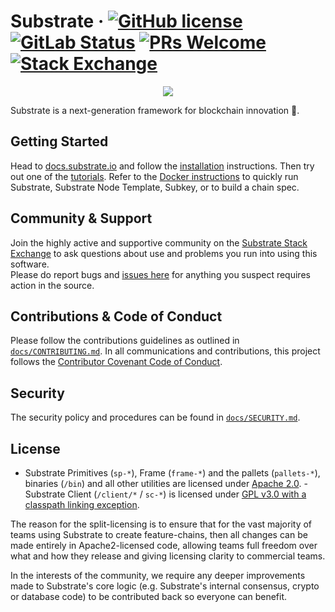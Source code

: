 # Substrate &middot; [![GitHub license](https://img.shields.io/badge/license-GPL3%2FApache2-blue)](#LICENSE) [![GitLab Status](https://gitlab.parity.io/parity/mirrors/polkadot-sdk/badges/master/pipeline.svg)](https://gitlab.parity.io/parity/mirrors/polkadot-sdk/-/pipelines) [![PRs Welcome](https://img.shields.io/badge/PRs-welcome-brightgreen.svg)](docs/CONTRIBUTING.md) [![Stack Exchange](https://img.shields.io/badge/Substrate-Community%20&%20Support-24CC85?logo=stackexchange)](https://substrate.stackexchange.com/)
<p align="center">
  <img src="/docs/media/sub.gif">
</p>

Substrate is a next-generation framework for blockchain innovation 🚀.

## Getting Started

Head to [docs.substrate.io](https://docs.substrate.io) and follow the
[installation](https://docs.substrate.io/install/) instructions.  Then try out one of the
[tutorials](https://docs.substrate.io/tutorials/).  Refer to the [Docker instructions](./docker/README.md) to quickly run Substrate, Substrate Node Template, Subkey, or to build a chain spec.

## Community & Support

Join the highly active and supportive community on the
[Substrate Stack Exchange](https://substrate.stackexchange.com/) to ask questions about use and problems you run into using this software.  
Please do report bugs and [issues here](https://github.com/paritytech/polkadot-sdk/issues) for anything you suspect requires action in the source.

## Contributions & Code of Conduct

Please follow the contributions guidelines as outlined in
[`docs/CONTRIBUTING.md`](https://github.com/paritytech/polkadot-sdk/blob/master/docs/CONTRIBUTING.md).
In all communications and contributions, this project follows the [Contributor Covenant Code of Conduct](https://github.com/paritytech/polkadot-sdk/blob/master/docs/CODE_OF_CONDUCT.md).

## Security

The security policy and procedures can be found in
[`docs/SECURITY.md`](https://github.com/paritytech/polkadot-sdk/blob/master/docs/SECURITY.md).

## License

- Substrate Primitives (`sp-*`), Frame (`frame-*`) and the pallets (`pallets-*`), binaries (`/bin`)
and all other utilities are licensed under [Apache 2.0](LICENSE-APACHE2).  - Substrate Client
(`/client/*` / `sc-*`) is licensed under [GPL v3.0 with a classpath linking
exception](LICENSE-GPL3).

The reason for the split-licensing is to ensure that for the vast majority of teams using Substrate
to create feature-chains, then all changes can be made entirely in Apache2-licensed code, allowing
teams full freedom over what and how they release and giving licensing clarity to commercial teams.

In the interests of the community, we require any deeper improvements made to Substrate's core logic
(e.g. Substrate's internal consensus, crypto or database code) to be contributed back so everyone
can benefit.
